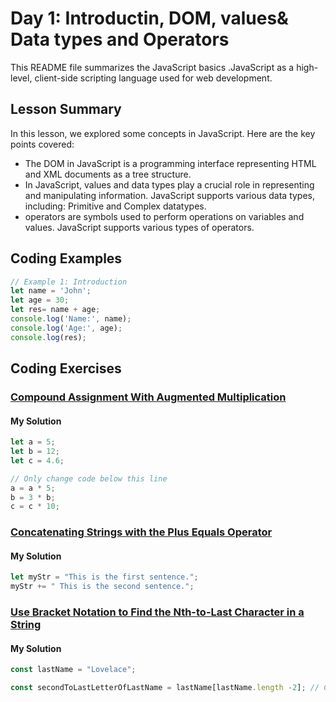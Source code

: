 
# Day 1: Introductin, DOM, values& Data types and Operators

This README file summarizes the JavaScript basics .JavaScript as a high-level, client-side scripting language used for web development.

## Lesson Summary

In this lesson, we explored some concepts in JavaScript. Here are the key points covered:

- The DOM in JavaScript is a programming interface representing HTML and XML documents as a tree structure. 
- In JavaScript, values and data types play a crucial role in representing and manipulating information. JavaScript supports various data types, including: Primitive and Complex datatypes.
- operators are symbols used to perform operations on variables and values. JavaScript supports various types of operators.

## Coding Examples

```javascript
// Example 1: Introduction
let name = 'John';
let age = 30;
let res= name + age;
console.log('Name:', name);
console.log('Age:', age);
console.log(res);

```


## Coding Exercises

### [Compound Assignment With Augmented Multiplication](https://www.freecodecamp.org/learn/javascript-algorithms-and-data-structures/basic-javascript/compound-assignment-with-augmented-multiplication)
#### My Solution


```javascript
let a = 5;
let b = 12;
let c = 4.6;

// Only change code below this line
a = a * 5;
b = 3 * b;
c = c * 10;
```

### [Concatenating Strings with the Plus Equals Operator](https://www.freecodecamp.org/learn/javascript-algorithms-and-data-structures/basic-javascript/concatenating-strings-with-the-plus-equals-operator)
#### My Solution


```javascript
let myStr = "This is the first sentence.";
myStr += " This is the second sentence.";
```

### [Use Bracket Notation to Find the Nth-to-Last Character in a String](https://www.freecodecamp.org/learn/javascript-algorithms-and-data-structures/basic-javascript/use-bracket-notation-to-find-the-nth-to-last-character-in-a-string)
#### My Solution


```javascript
const lastName = "Lovelace";

const secondToLastLetterOfLastName = lastName[lastName.length -2]; // Change this line
```

